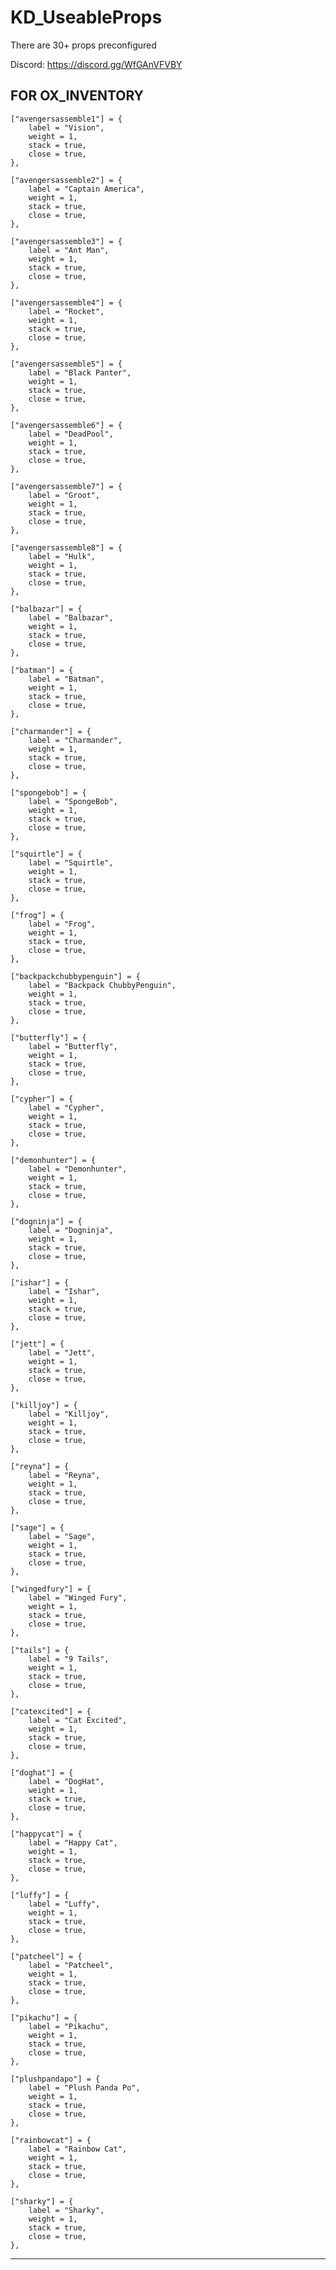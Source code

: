 # KD_UseableProps

There are 30+ props preconfigured

Discord: https://discord.gg/WfGAnVFVBY

FOR OX_INVENTORY
------------------------------------------------
	["avengersassemble1"] = {
		label = "Vision",
		weight = 1,
		stack = true,
		close = true,
	},

	["avengersassemble2"] = {
		label = "Captain America",
		weight = 1,
		stack = true,
		close = true,
	},

	["avengersassemble3"] = {
		label = "Ant Man",
		weight = 1,
		stack = true,
		close = true,
	},

	["avengersassemble4"] = {
		label = "Rocket",
		weight = 1,
		stack = true,
		close = true,
	},

	["avengersassemble5"] = {
		label = "Black Panter",
		weight = 1,
		stack = true,
		close = true,
	},

	["avengersassemble6"] = {
		label = "DeadPool",
		weight = 1,
		stack = true,
		close = true,
	},

	["avengersassemble7"] = {
		label = "Groot",
		weight = 1,
		stack = true,
		close = true,
	},

	["avengersassemble8"] = {
		label = "Hulk",
		weight = 1,
		stack = true,
		close = true,
	},

	["balbazar"] = {
		label = "Balbazar",
		weight = 1,
		stack = true,
		close = true,
	},

	["batman"] = {
		label = "Batman",
		weight = 1,
		stack = true,
		close = true,
	},

	["charmander"] = {
		label = "Charmander",
		weight = 1,
		stack = true,
		close = true,
	},

	["spongebob"] = {
		label = "SpongeBob",
		weight = 1,
		stack = true,
		close = true,
	},

	["squirtle"] = {
		label = "Squirtle",
		weight = 1,
		stack = true,
		close = true,
	},

	["frog"] = {
		label = "Frog",
		weight = 1,
		stack = true,
		close = true,
	},

	["backpackchubbypenguin"] = {
		label = "Backpack ChubbyPenguin",
		weight = 1,
		stack = true,
		close = true,
	},

	["butterfly"] = {
		label = "Butterfly",
		weight = 1,
		stack = true,
		close = true,
	},

	["cypher"] = {
		label = "Cypher",
		weight = 1,
		stack = true,
		close = true,
	},

	["demonhunter"] = {
		label = "Demonhunter",
		weight = 1,
		stack = true,
		close = true,
	},

	["dogninja"] = {
		label = "Dogninja",
		weight = 1,
		stack = true,
		close = true,
	},

	["ishar"] = {
		label = "Ishar",
		weight = 1,
		stack = true,
		close = true,
	},

	["jett"] = {
		label = "Jett",
		weight = 1,
		stack = true,
		close = true,
	},

	["killjoy"] = {
		label = "Killjoy",
		weight = 1,
		stack = true,
		close = true,
	},

	["reyna"] = {
		label = "Reyna",
		weight = 1,
		stack = true,
		close = true,
	},

	["sage"] = {
		label = "Sage",
		weight = 1,
		stack = true,
		close = true,
	},

	["wingedfury"] = {
		label = "Winged Fury",
		weight = 1,
		stack = true,
		close = true,
	},

	["tails"] = {
		label = "9 Tails",
		weight = 1,
		stack = true,
		close = true,
	},

	["catexcited"] = {
		label = "Cat Excited",
		weight = 1,
		stack = true,
		close = true,
	},

	["doghat"] = {
		label = "DogHat",
		weight = 1,
		stack = true,
		close = true,
	},

	["happycat"] = {
		label = "Happy Cat",
		weight = 1,
		stack = true,
		close = true,
	},

	["luffy"] = {
		label = "Luffy",
		weight = 1,
		stack = true,
		close = true,
	},

	["patcheel"] = {
		label = "Patcheel",
		weight = 1,
		stack = true,
		close = true,
	},

	["pikachu"] = {
		label = "Pikachu",
		weight = 1,
		stack = true,
		close = true,
	},

	["plushpandapo"] = {
		label = "Plush Panda Po",
		weight = 1,
		stack = true,
		close = true,
	},

	["rainbowcat"] = {
		label = "Rainbow Cat",
		weight = 1,
		stack = true,
		close = true,
	},

	["sharky"] = {
		label = "Sharky",
		weight = 1,
		stack = true,
		close = true,
	},

------------------------------------------------
